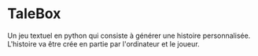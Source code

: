 # TaleBox  
  
Un jeu textuel en python qui consiste à générer une histoire personnalisée.   
L'histoire va être crée en partie par l'ordinateur et le joueur.
